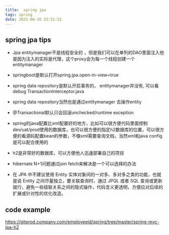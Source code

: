 ```yaml
---
title:  spring jpa
tags: spring
date: 2021-06-26 22:51:52
---
```


## spring jpa tips
- Jpa entitymanager不是线程安全的 ，但是我们可以在单列的DAO里面注入他是因为注入的实际是代理，这个proxy会为每一个线程创建一个entitymanager

- springboot是默认打开spring.jpa.open-in-view=true

- spring data repository是默认开启事务的， entitymanager并没有, 可以看debug TransactionInterceptor.java

- spring data repository当然也是通过entitymanager 去操作entity

- @Transactional默认只会回滚unchecked/runtime exception

- spring的java配置比xml配置好的地方，比如可以很方便代码里面控制dev/uat/prod使用的数据库，也可以很方便的指定h2数据库的位置，可以很方便的看源码配置bean的参数，不像xml需要查询文档，当然xml和java config是可以配合使用的

- h2是非常好的数据库，可以方便他人迅速部署自己的项目

- hibernate N+1问题通过join fetch来解决是一个可以选择的办法

- 在 JPA 中不建议使用 Entity 实体对象间的一对多、多对多之类的功能，也就是说 Entity 之间尽量独立，要关联查询时，通过 JPQL 或者 SQL 查询或更新就行，避免一些级联关系之间的隐式操作，代码含义更透明，方便应对后续的扩展或针对性的优化改造。

## code example
https://gitprod.company.com/employeeid/spring/tree/master/spring-mvc-jpa-h2
